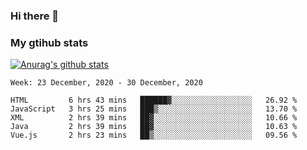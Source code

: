 ### Hi there 👋

### My gtihub stats

[![Anurag's github stats](https://github-readme-stats.vercel.app/api?username=gaozhidong)](https://github.com/gaozhidong/github-readme-stats)

<!--START_SECTION:waka-->
```text
Week: 23 December, 2020 - 30 December, 2020

HTML         6 hrs 43 mins   ██████▓░░░░░░░░░░░░░░░░░░   26.92 % 
JavaScript   3 hrs 25 mins   ███▒░░░░░░░░░░░░░░░░░░░░░   13.70 % 
XML          2 hrs 39 mins   ██▓░░░░░░░░░░░░░░░░░░░░░░   10.66 % 
Java         2 hrs 39 mins   ██▓░░░░░░░░░░░░░░░░░░░░░░   10.63 % 
Vue.js       2 hrs 23 mins   ██▒░░░░░░░░░░░░░░░░░░░░░░   09.56 % 
```
<!--END_SECTION:waka-->
